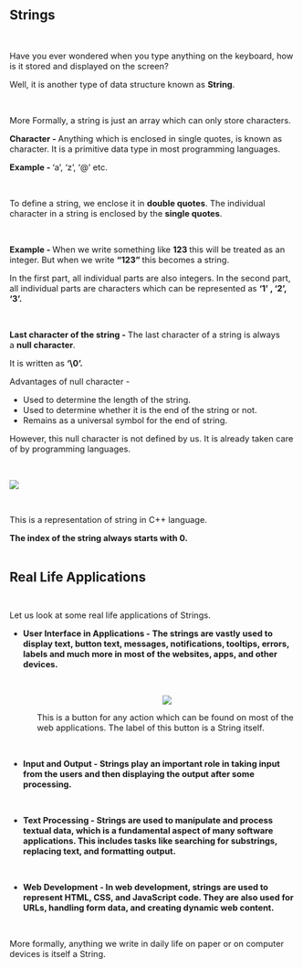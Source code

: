 <div _ngcontent-serverapp-c318="" class="body-text p-24"><h1><span style="font-size:17pt;"><strong>Strings</strong></span></h1><p>&nbsp;</p><p><span style="font-size:11pt;">Have you ever wondered when you type anything on the keyboard, how is it stored and displayed on the screen?&nbsp;</span></p><p><span style="font-size:11pt;">Well, it is another type of data structure known as&nbsp;<strong>String</strong>.</span></p><p>&nbsp;</p><p><span style="font-size:11pt;">More Formally, a string is just an array which can only store characters.</span></p><p><span style="font-size:11pt;"><strong>Character -&nbsp;</strong>Anything which is enclosed in single quotes, is known as character. It is a primitive data type in most programming languages.</span></p><p><span style="font-size:11pt;"><strong>Example -&nbsp;</strong>‘a’, ‘z’, ‘@’ etc.</span></p><p>&nbsp;</p><p><span style="font-size:11pt;">To define a string, we enclose it in&nbsp;<strong>double quotes</strong>. The individual character in a string is enclosed by the&nbsp;<strong>single quotes</strong>.&nbsp;</span></p><p>&nbsp;</p><p><span style="font-size:11pt;"><strong>Example -&nbsp;</strong>When we write something like&nbsp;<strong>123&nbsp;</strong>this will be treated as an integer. But when we write&nbsp;<strong>“123”&nbsp;</strong>this becomes a string.</span></p><p><span style="font-size:11pt;">In the first part, all individual parts are also integers. In the second part, all individual parts are characters which can be represented as&nbsp;<strong>‘1’ , ‘2’, ‘3’.</strong></span></p><p>&nbsp;</p><p><span style="font-size:11pt;"><strong>Last character of the string -&nbsp;</strong>The last character of a string is always a&nbsp;<strong>null character</strong>.&nbsp;</span></p><p><span style="font-size:11pt;">It is written as&nbsp;<strong>‘\0’.&nbsp;</strong></span></p><p><span style="font-size:11pt;">Advantages of null character -&nbsp;</span></p><ul><li><span style="font-size:11pt;">Used to determine the length of the string.</span></li><li><span style="font-size:11pt;">Used to determine whether it is the end of the string or not.</span></li><li><span style="font-size:11pt;">Remains as a universal symbol for the end of string.</span></li></ul><p><span style="font-size:11pt;">However, this null character is not defined by us. It is already taken care of by programming languages.</span></p><p>&nbsp;</p><p><span style="font-size:11pt;"><img src="https://files.codingninjas.in/article_images/introduction-to-strings-0-1700464098.webp"></span></p><p>&nbsp;</p><p><span style="font-size:11pt;">This is a representation of string in C++ language.</span></p><p><span style="font-size:11pt;"><strong>The index of the string always starts with 0.</strong></span></p><p>&nbsp;</p><p><span style="font-size:17pt;"><strong>Real Life Applications</strong></span></p><p>&nbsp;</p><p><span style="font-size:11pt;">Let us look at some real life applications of Strings.</span></p><ul><li><span style="font-size:11pt;"><strong>User Interface in Applications -&nbsp;The strings are vastly used to display text, button text, messages, notifications, tooltips, errors, labels and much more in most of the websites, apps, and other devices.</strong></span></li></ul><p>&nbsp;</p><p style="margin-left:36pt;text-align:center;"><span style="font-size:11pt;"><img src="https://files.codingninjas.in/article_images/introduction-to-strings-1-1700464099.webp"></span></p><p style="margin-left:36pt;"><span style="font-size:11pt;">This is a button for any action which can be found on most of the web applications. The label of this button is a String itself.</span></p><p>&nbsp;</p><ul><li><span style="font-size:11pt;"><strong>Input and Output -&nbsp;Strings play an important role in taking input from the users and then displaying the output after some processing.</strong></span></li></ul><p>&nbsp;</p><ul><li><span style="font-size:11pt;"><strong>Text Processing -&nbsp;Strings are used to manipulate and process textual data, which is a fundamental aspect of many software applications. This includes tasks like searching for substrings, replacing text, and formatting output.</strong></span></li></ul><p>&nbsp;</p><ul><li><span style="font-size:11pt;"><strong>Web Development -</strong></span><span style="font-size:10pt;"><strong>&nbsp;</strong></span><span style="font-size:11pt;"><strong>In web development, strings are used to represent HTML, CSS, and JavaScript code. They are also used for URLs, handling form data, and creating dynamic web content.</strong></span></li></ul><p>&nbsp;</p><p><span style="font-size:11pt;">More formally, anything we write in daily life on paper or on computer devices is itself a String.</span></p></div>
